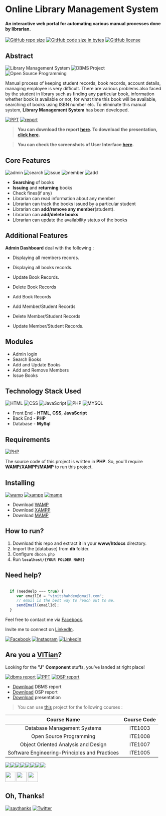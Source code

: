 # Online Library Management System
#### An interactive web portal for automating various manual processes done by librarian.

[![GitHub repo size](https://img.shields.io/github/repo-size/vinitshahdeo/Library-Management-System.svg?logo=github&style=social)](https://vinitshahdeo.github.io/Library-Management-System/) [![GitHub code size in bytes](https://img.shields.io/github/languages/code-size/vinitshahdeo/Library-Management-System.svg?logo=git&style=social)](https://vinitshahdeo.github.io/Library-Management-System/) [![GitHub license](https://img.shields.io/github/license/vinitshahdeo/Library-Management-System.svg?style=social&logo=github)](https://github.com/vinitshahdeo/Library-Management-System/blob/master/LICENSE)

## Abstract

![Library Management System](https://img.shields.io/badge/library--management-system-orange.svg?style=flat-square) 
![DBMS Project](https://img.shields.io/badge/DBMS-project-yellowgreen.svg?style=flat-square)
![Open Source Programming](https://img.shields.io/badge/open--source-programming-ff69b4.svg?style=flat-square)

Manual process of keeping student records, book records, account details, managing employee is very difficult. There are various problems also faced by the student in library such as finding any particular book, information whether book is available or not, for what time this book will be available, searching of books using ISBN number etc. To eliminate this manual system, **Library Management System** has been developed.

[![PPT](https://img.shields.io/static/v1.svg?label=Project&message=PPT&logo=microsoft-powerpoint&style=social)](https://github.com/vinitshahdeo/Library-Management-System/raw/master/PPTs/ONLINE%20LIBRARY%20MANAGEMENT%20SYSTEM.pptx) [![report](https://img.shields.io/static/v1.svg?label=Project&message=Report&logo=microsoft-word&style=social)](https://github.com/vinitshahdeo/Library-Management-System/raw/master/PROJECT%20REPORT/LIBRARY%20Management%20System%20Report.pdf)

> **You can download the report [here](https://github.com/vinitshahdeo/Library-Management-System/raw/master/PROJECT%20REPORT/LIBRARY%20Management%20System%20Report.pdf). To download the presentation, [click here](https://github.com/vinitshahdeo/Library-Management-System/raw/master/PPTs/ONLINE%20LIBRARY%20MANAGEMENT%20SYSTEM.pptx).**

> **You can check the screenshots of User Interface [here](https://github.com/vinitshahdeo/Library-Management-System/tree/master/screenshots).**

## Core Features

![admin](https://img.shields.io/badge/admin-login-teal.svg?style=flat-square) 
![search](https://img.shields.io/badge/seacrh-books-yellowgreen.svg?style=flat-square)
![issue](https://img.shields.io/badge/issue-books-ff69b4.svg?style=flat-square)
![member](https://img.shields.io/badge/add-member-dodgerblue.svg?style=flat-square) 
![add](https://img.shields.io/badge/add-books-orange.svg?style=flat-square) 

- **Searching** of books
- **Issuing** and **returning** books
- Check fines(if any)
- Librarian can read information about any member
- Librarian can track the books issued by a particular student
- Librarian can **add/remove any member**(student).
- Librarian can **add/delete books**
- Librarian can update the availability status of the books

## Additional Features

**Admin Dashboard** deal with the following : 

- Displaying all members records.

- Displaying all books records.

- Update Book Records.

- Delete Book Records

- Add Book Records

- Add Member/Student Records

- Delete Member/Student Records

- Update Member/Student Records.

## Modules

- Admin login
- Search Books
- Add and Update Books
- Add and Remove Members
- Issue Books

## Technology Stack Used

![HTML](https://img.shields.io/badge/frontend-html-orange.svg?logo=html5&style=flat-square) 
![CSS](https://img.shields.io/badge/frontend-css-yellowgreen.svg?logo=css3&style=flat-square)
![JavaScript](https://img.shields.io/badge/frontend-js-ff69b4.svg?logo=javascript&style=flat-square)
![PHP](https://img.shields.io/badge/backend-php-blue.svg?logo=php&style=flat-square) 
![MYSQL](https://img.shields.io/badge/database-mysql-lightgray.svg?logo=mysql&logoColor=white&style=flat-square) 

- Front End - **HTML**, **CSS**, **JavaScript**
- Back End - **PHP**
- Database - **MySql**

## Requirements

[![PHP](https://img.shields.io/static/v1.svg?label=Source%20Code&message=php&logo=php&style=social)](https://vinitshahdeo.github.io/Library-Management-System/)

The source code of this project is written in **PHP**. So, you'll require **WAMP/XAMPP/MAMP** to run this project.

## Installing 

[![wamp](https://img.shields.io/badge/wamp-server-red.svg?style=flat-square)](http://www.wampserver.com/en/) [![xampp](https://img.shields.io/badge/xampp-server-blue.svg?style=flat-square)](https://www.apachefriends.org/download.html) [![mamp](https://img.shields.io/badge/mamp-server-lightgrey.svg?style=flat-square)](https://www.mamp.info/en/)

- Download [WAMP](http://www.wampserver.com/en/)
- Download [XAMPP](https://www.apachefriends.org/download.html)
- Download [MAMP](https://www.mamp.info/en/)

## How to run?

1. Download this repo and extract it in your **www/htdocs** directory. 
2. Import the [database] from **db** folder. 
3. Configure `dbcon.php` 
4. Run **`localhost/{YOUR FOLDER NAME}`**

## Need help?

```javascript

  if (needHelp === true) {
     var emailId = "vinitshahdeo@gmail.com";
     // email is the best way to reach out to me.
     sendEmail(emailId);
  }

```

Feel free to contact me via [Facebook](https://www.facebook.com/vinit.shahdeo).

Invite me to connect on [LinkedIn](https://www.linkedin.com/in/vinitshahdeo/).

[![Facebook](https://img.shields.io/static/v1.svg?label=follow&message=@vinit.shahdeo&color=9cf&logo=facebook&style=flat&logoColor=white&colorA=informational)](https://www.facebook.com/vinit.shahdeo)  [![Instagram](https://img.shields.io/static/v1.svg?label=follow&message=@vinitshahdeo&color=grey&logo=instagram&style=flat&logoColor=white&colorA=critical)](https://www.instagram.com/vinitshahdeo/) [![LinkedIn](https://img.shields.io/static/v1.svg?label=connect&message=@vinitshahdeo&color=success&logo=linkedin&style=flat&logoColor=white&colorA=blue)](https://www.linkedin.com/in/vinitshahdeo/)

## Are you a [VITian](http://www.vit.ac.in/)?

Looking for the **"J" Component** stuffs, you've landed at right place!

[![dbms report](https://img.shields.io/static/v1.svg?label=DBMS&message=Report&logo=microsoft-word&style=social)](https://github.com/vinitshahdeo/Library-Management-System/raw/master/PROJECT%20REPORT/LMS-DBMS%20Report-Vinit%20Shahdeo.pdf) [![PPT](https://img.shields.io/static/v1.svg?label=Project&message=PPT&logo=microsoft-powerpoint&style=social)](https://github.com/vinitshahdeo/Library-Management-System/raw/master/PPTs/ONLINE%20LIBRARY%20MANAGEMENT%20SYSTEM.pptx) [![OSP report](https://img.shields.io/static/v1.svg?label=OSP&message=Report&logo=microsoft-word&style=social)](https://github.com/vinitshahdeo/Library-Management-System/raw/master/PROJECT%20REPORT/LIBRARY%20Management%20System%20Report.pdf)

- [Download](https://github.com/vinitshahdeo/Library-Management-System/raw/master/PROJECT%20REPORT/LMS-DBMS%20Report-Vinit%20Shahdeo.pdf) DBMS report
- [Download](https://github.com/vinitshahdeo/Library-Management-System/raw/master/PROJECT%20REPORT/LIBRARY%20Management%20System%20Report.pdf) OSP report
- [Download](https://github.com/vinitshahdeo/Library-Management-System/raw/master/PPTs/ONLINE%20LIBRARY%20MANAGEMENT%20SYSTEM.pdf) presentation

> You can use [this](https://github.com/vinitshahdeo/Library-Management-System) project for the following courses : 

| Course Name  | Course Code  |
|:-:|:-:|
| Database Management Systems | ITE1003 |
| Open Source Programming | ITE1008 |
| Object Oriented Analysis and Design  | ITE1007 |
| Software Engineering-Principles and Practices	| ITE1005 |


[![](https://sourcerer.io/fame/vinitshahdeo/vinitshahdeo/Library-Management-System/images/0)](https://sourcerer.io/fame/vinitshahdeo/vinitshahdeo/Library-Management-System/links/0)[![](https://sourcerer.io/fame/vinitshahdeo/vinitshahdeo/Library-Management-System/images/1)](https://sourcerer.io/fame/vinitshahdeo/vinitshahdeo/Library-Management-System/links/1)[![](https://sourcerer.io/fame/vinitshahdeo/vinitshahdeo/Library-Management-System/images/2)](https://sourcerer.io/fame/vinitshahdeo/vinitshahdeo/Library-Management-System/links/2)[![](https://sourcerer.io/fame/vinitshahdeo/vinitshahdeo/Library-Management-System/images/3)](https://sourcerer.io/fame/vinitshahdeo/vinitshahdeo/Library-Management-System/links/3)[![](https://sourcerer.io/fame/vinitshahdeo/vinitshahdeo/Library-Management-System/images/4)](https://sourcerer.io/fame/vinitshahdeo/vinitshahdeo/Library-Management-System/links/4)[![](https://sourcerer.io/fame/vinitshahdeo/vinitshahdeo/Library-Management-System/images/5)](https://sourcerer.io/fame/vinitshahdeo/vinitshahdeo/Library-Management-System/links/5)[![](https://sourcerer.io/fame/vinitshahdeo/vinitshahdeo/Library-Management-System/images/6)](https://sourcerer.io/fame/vinitshahdeo/vinitshahdeo/Library-Management-System/links/6)[![](https://sourcerer.io/fame/vinitshahdeo/vinitshahdeo/Library-Management-System/images/7)](https://sourcerer.io/fame/vinitshahdeo/vinitshahdeo/Library-Management-System/links/7)

<a href="https://twitter.com/Vinit_Shahdeo"><img src="images5/twitter.png" width="32px" height="32px"></a> <a href="https://www.facebook.com/vinit.shahdeo"><img src="images5/facebook.png" width="32px" height="32px"></a> <a href="https://www.linkedin.com/in/vinitshahdeo/"><img src="images5/linkedin.png" width="32px" height="32px"></a>

## Oh, Thanks!

[![saythanks](https://img.shields.io/badge/say-thanks-ff69b4.svg)](https://facebook.com/vinit.shahdeo) 
[![Twitter](https://img.shields.io/twitter/url/https/github.com/vinitshahdeo/Library-Management-System.svg?style=social)](https://twitter.com/intent/tweet?text=Library%20Management%20System%20by@Vinit_Shahdeo%20:&url=https://github.com/vinitshahdeo/Library-Management-System)


